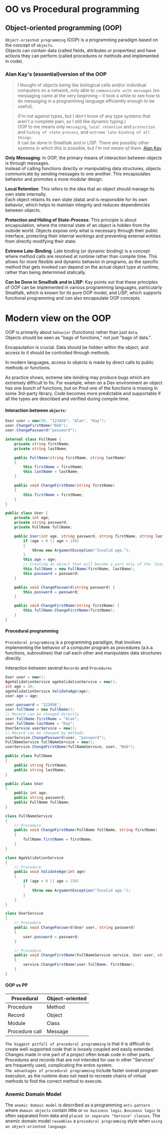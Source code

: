 # OO vs Procedural programming 

## Object-oriented programming (OOP)
`Object-oriented programming` (OOP) is a programming paradigm based on the concept of `objects`.<br>
 Objects can contain data (called fields, attributes or properties) and have actions they can perform (called procedures or methods and implemented in code). 

### Alan Kay's (essential)version of the OOP
> I thought of objects being like biological cells and/or individual computers on a network, only able to `communicate with messages` (so messaging came at the very beginning – it took a while to see how to do messaging in a programming language efficiently enough to be useful).

> (I'm not against types, but I don't know of any type systems that aren't a complete pain, so I still like dynamic typing.)<br>
OOP to me means only `messaging`, `local retention` and `protection` and `hiding of state-process`, and `extreme late-binding of all things`.<br>
It can be done in Smalltalk and in LISP. There are possibly other systems in which this is possible, but *I'm not aware of them*.
[Alan Kay](http://www.purl.org/stefan_ram/pub/doc_kay_oop_en)

**Only Messaging**: In OOP, the primary means of interaction between objects is through messages.<br>
Instead of calling functions directly or manipulating data structures, objects communicate by sending messages to one another. This encapsulates behavior and promotes a more modular design.

**Local Retention**: This refers to the idea that an object should manage its own state internally.<br> 
Each object retains its own state (data) and is responsible for its own behavior, which helps to maintain integrity and reduces dependencies between objects.

**Protection and Hiding of State-Process**: This principle is about encapsulation, where the internal state of an object is hidden from the outside world. Objects expose only what is necessary through their public interface, protecting their internal workings and preventing external entities from directly modifying their state.

**Extreme Late-Binding**: Late binding (or dynamic binding) is a concept where method calls are resolved at runtime rather than compile time. This allows for more flexible and dynamic behavior in programs, as the specific method that gets invoked can depend on the actual object type at runtime, rather than being determined statically.

**Can be Done in Smalltalk and in LISP**: Kay points out that these principles of OOP can be implemented in various programming languages, particularly Smalltalk, which is known for its pure OOP model, and LISP, which supports functional programming and can also encapsulate OOP concepts.

# Modern view on the OOP
OOP is primarily about `behavior` (functions) rather than just `data`.<br>
Objects should be seen as "bags of functions," not just "bags of data.".<br>

Encapsulation is crucial. Data should be hidden within the object, and access to it should be controlled through methods.

In modern languages, access to objects is made by direct calls to public methods or functions.

As practice shows, extreme late-binding may produce bugs which are extremely difficult to fix. For example, when on a Dev environment an object has one bunch of functions, but on Prod one of the functions is missing in some 3rd-party library.  Code becomes more predictable and supportable if all the types are described and verified during compile time.

#### Interaction between `objects`:
```csharp
User user = new(30, "123456", "Alan", "Kay");
user.ChangeFirstName("Bob");
user.ChangePassword("password");

internal class FullName {
    private string firstName;
    private string lastName;

    public FullName(string firstName, string lastName)
    {
        this.firstName = firstName;
        this.lastName = lastName;
    }

    public void ChangeFirstName(string firstName)
    {
        this.firstName = firstName;
    }
}

public class User {
    private int age;
    private string password;
    private FullName fullName; 

    public User(int age, string password, string firstName, string lastName) {
        if (age < 0 || age > 150)
        {
            throw new ArgumentException("Invalid age.");
        }
        this.age = age;
        // Creating an object that will become a part only of the `User` object
        this.fullName = new FullName(firstName, lastName);
        this.password = password;
    }

    public void ChangePassword(string password) { 
        this.password = password;
    }

    public void ChangeFirstName(string firstName) {
        this.fullName.ChangeFirstName(firstName);
    }
}
```

#### Procedural programming
`Procedural programming` is a programming paradigm, that involves implementing the behavior of a computer program as procedures (a.k.a. functions, subroutines) that call each other and manipulates data structures directly.

Interaction between several `Records` and `Procedures` 
```csharp
User user = new();
AgeValidationService ageValidationService = new();
int age = 30;
ageValidationService.ValidateAge(age);
user.age = age;

user.password = "123456";
user.fullName = new FullName();
// Record can be changed directly
user.fullName.firstName = "Alan";
user.fullName.lastName = "Kay";
UserService userService = new();
// Record can be changed by methods
userService.ChangePassword(user, "password");
FullNameService fullNameService = new();
userService.ChangeFirstName(fullNameService, user, "Bob");

public class FullName
{
    public string firstName;
    public string lastName;
}

public class User
{
    public int age;
    public string password;
    public FullName fullName;
}

class FullNameService
{
    // Procedure
    public void ChangeFirstName(FullName fullName, string firstName)
    {
        fullName.firstName = firstName;
    }
}

class AgeValidationService
{
    // Procedure
    public void ValidateAge(int age)
    {
        if (age < 0 || age > 150)
        {
            throw new ArgumentException("Invalid age.");
        }
    }
}

class UserService
{
    // Procedure
    public void ChangePassword(User user, string password)
    {
        user.password = password;
    }

    // Procedure
    public void ChangeFirstName(FullNameService service, User user, string firstName)
    {
        service.ChangeFirstName(user.fullName, firstName);
    }
}
```

#### OOP vs PP
| Procedural | Object-oriented |
|------------|-----------------|
| Procedure	 | Method          |
| Record	 | Object          |
| Module	 | Class           |
| Procedure call | Message     |

`The biggest pitfall of procedural programming` is that it is difficult to create well-supported code that is loosely coupled and easily extended. Changes made in one part of a project often break code in other parts. Procedures and records that are not intended for use in other "Services" are frequently used, complicating the entire system.<br>
`The advantages of procedural programming` include faster overall program execution, as the runtime does not need to recreate chains of virtual methods to find the correct method to execute.


### Anemic Domain Model
The `anemic domain model` is described as a programming `anti-pattern` where `domain objects` contain little or `no business logic`. `Business logic` is often separated from data and `placed in separate "Service" classes`. The anemic domain model `resembles` a `procedural programming` style when `using an object-oriented language`.